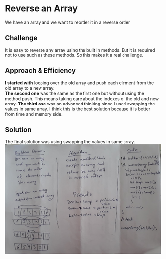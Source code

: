 # Reverse an Array
We have an array and we want to reorder it in a reverse order

## Challenge
It is easy to reverse any array using the built in methods. But it is required not to use such as these methods. So this makes it a real challenge.

## Approach & Efficiency
**I started with** looping over the old array and push each element from the old array to a new array.  
**The second one** was the same as the first one but without using the method push. This means taking care about the indexes of the old and new array.
**The third one** was an advanced thinking since I used swapping the values in same array. I think this is the best solution because it is better from time and memory side.

## Solution
<!-- Embedded whiteboard image -->
The final solution was using swapping the values in same array.
![whiteboard image](assets/array-reverse.jpg)